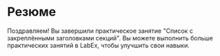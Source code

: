 # Резюме

Поздравляем! Вы завершили практическое занятие "Список с закреплёнными заголовками секций". Вы можете выполнить больше практических занятий в LabEx, чтобы улучшить свои навыки.

